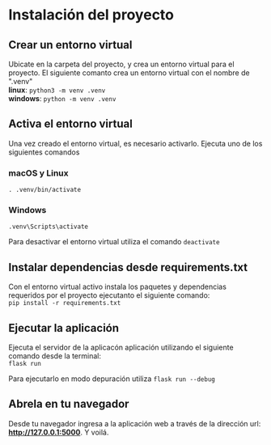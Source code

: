 # Instalación del proyecto

## Crear un entorno virtual

Ubicate en la carpeta del proyecto, y crea un entorno virtual para el proyecto. El siguiente comanto crea un entorno virtual con el nombre de ".venv"  
**linux**: `python3 -m venv .venv`  
**windows**: `python -m venv .venv`

## Activa el entorno virtual

Una vez creado el entorno virtual, es necesario activarlo. Ejecuta uno de los siguientes comandos

### macOS y Linux

`. .venv/bin/activate`

### Windows

`.venv\Scripts\activate`

Para desactivar el entorno virtual utiliza el comando `deactivate`

## Instalar dependencias desde requirements.txt

Con el entorno virtual activo instala los paquetes y dependencias requeridos por el proyecto ejecutanto el siguiente comando:  
`pip install -r requirements.txt`

## Ejecutar la aplicación

Ejecuta el servidor de la aplicacón aplicación utilizando el siguiente comando desde la terminal:  
`flask run`

Para ejecutarlo en modo depuración utiliza `flask run --debug`

## Abrela en tu navegador

Desde tu navegador ingresa a la aplicación web a través de la dirección url: **http://127.0.0.1:5000**. Y voilá.
